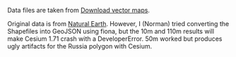 Data files are taken from [Download vector maps](https://geojson-maps.ash.ms/).

Original data is from [Natural Earth](https://www.naturalearthdata.com/downloads/). 
However, I (Norman) tried converting the Shapefiles into GeoJSON using fiona, 
but the 10m and 110m results will make Cesium 1.71 crash with a DeveloperError.
50m worked but produces ugly artifacts for the Russia polygon with Cesium.
